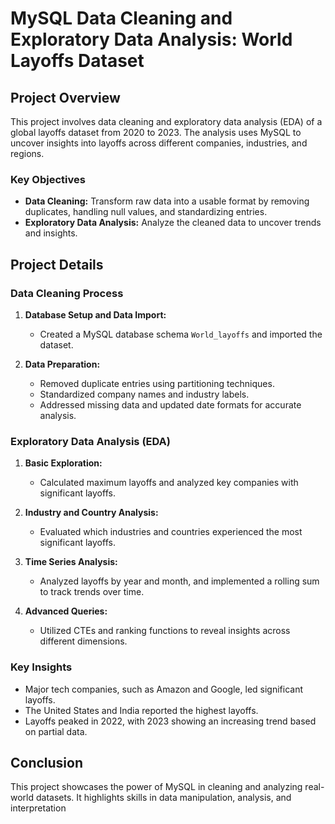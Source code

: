 # MySQL Data Cleaning and Exploratory Data Analysis: World Layoffs Dataset

## Project Overview

This project involves data cleaning and exploratory data analysis (EDA) of a global layoffs dataset from 2020 to 2023. The analysis uses MySQL to uncover insights into layoffs across different companies, industries, and regions.

### Key Objectives

- **Data Cleaning:** Transform raw data into a usable format by removing duplicates, handling null values, and standardizing entries.
- **Exploratory Data Analysis:** Analyze the cleaned data to uncover trends and insights.

## Project Details

### Data Cleaning Process

1. **Database Setup and Data Import:**
   - Created a MySQL database schema `World_layoffs` and imported the dataset.

2. **Data Preparation:**
   - Removed duplicate entries using partitioning techniques.
   - Standardized company names and industry labels.
   - Addressed missing data and updated date formats for accurate analysis.

### Exploratory Data Analysis (EDA)

1. **Basic Exploration:**
   - Calculated maximum layoffs and analyzed key companies with significant layoffs.

2. **Industry and Country Analysis:**
   - Evaluated which industries and countries experienced the most significant layoffs.

3. **Time Series Analysis:**
   - Analyzed layoffs by year and month, and implemented a rolling sum to track trends over time.

4. **Advanced Queries:**
   - Utilized CTEs and ranking functions to reveal insights across different dimensions.

### Key Insights

- Major tech companies, such as Amazon and Google, led significant layoffs.
- The United States and India reported the highest layoffs.
- Layoffs peaked in 2022, with 2023 showing an increasing trend based on partial data.

## Conclusion

This project showcases the power of MySQL in cleaning and analyzing real-world datasets. It highlights skills in data manipulation, analysis, and interpretation
